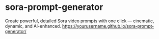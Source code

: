 # sora-prompt-generator
Create powerful, detailed Sora video prompts with one click — cinematic, dynamic, and AI-enhanced.
https://yourusername.github.io/sora-prompt-generator/